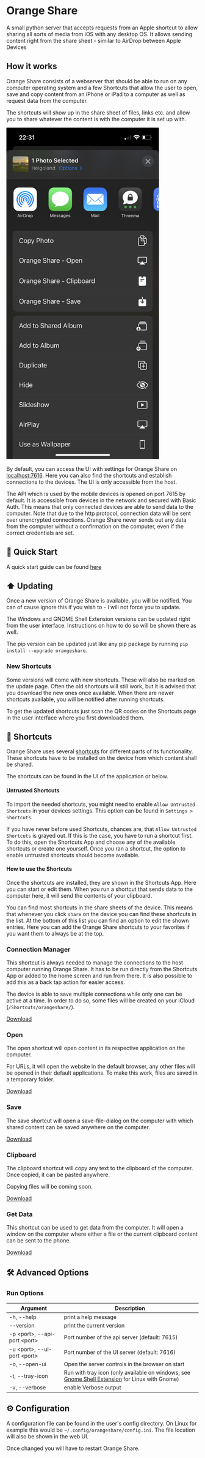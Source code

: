 # Orange Share
A small python server that accepts requests from an Apple shortcut to allow sharing all sorts of media from iOS with any desktop OS.
It allows sending content right from the share sheet - similar to AirDrop between Apple Devices

## How it works
Orange Share consists of a webserver that should be able to run on any computer operating system and a few Shortcuts
that allow the user to open, save and copy content from an iPhone or iPad to a computer as well as request data from the computer.

The shortcuts will show up in the share sheet of files, links etc. and allow you to share whatever the content is with
the computer it is set up with.

<img alt="share_sheet" src="images/share_sheet.png" title="share_sheet" width="400"/>

By default, you can access the UI with settings for Orange Share on [localhost:7616](http://localhost:7616).
Here you can also find the shortcuts and establish connections to the devices.
The UI is only accessible from the host.

The API which is used by the mobile devices is opened on port 7615 by default.
It is accessible from devices in the network and secured with Basic Auth.
This means that only connected devices are able to send data to the computer.
Note that due to the http protocol, connection data will be sent over unencrypted connections.
Orange Share never sends out any data from the computer without a confirmation on the computer,
even if the correct credentials are set.

## 📲 Quick Start

A quick start guide can be found [here](https://github.com/Aircoookie/WLED/blob/master/QUICKSTART.md)

## ⬆️ Updating

Once a new version of Orange Share is available, you will be notified.
You can of cause ignore this if you wish to - I will not force you to update.

The Windows and GNOME Shell Extension versions can be updated right from the user interface.
Instructions on how to do so will be shown there as well.

The pip version can be updated just like any pip package by running `pip install --upgrade orangeshare`.

### New Shortcuts

Some versions will come with new shortcuts.
These will also be marked on the update page. 
Often the old shortcuts will still work, but it is advised that you download the new ones once available.
When there are newer shortcuts available, you will be notified after running shortcuts.

To get the updated shortcuts just scan the QR codes on the Shortcuts page in the user interface
where you first downloaded them.

## 🔗 Shortcuts

Orange Share uses several [shortcuts](https://support.apple.com/guide/shortcuts/welcome/ios) for different parts of its functionality.
These shortcuts have to be installed on the device from which content shall be shared.

The shortcuts can be found in the UI of the application or below.

#### Untrusted Shortcuts

To import the needed shortcuts, you might need to enable `Allow Untrusted Shortcuts` in your devices settings.
This option can be found in `Settings > Shortcuts`.

If you have never before used Shortcuts, chances are, that `Allow Untrusted Shortcuts` is grayed out.
If this is the case, you have to run a shortcut first.
To do this, open the Shortcuts App and choose any of the available shortcuts or create one yourself.
Once you ran a shortcut, the option to enable untrusted shortcuts should become available.

#### How to use the Shortcuts

Once the shortcuts are installed, they are shown in the Shortcuts App.
Here you can start or edit them.
When you run a shortcut that sends data to the computer here, it will send the contents of your clipboard.

You can find most shortcuts in the share sheets of the device.
This means that whenever you click `share` on the device you can find these shortcuts in the list.
At the bottom of this list you can find an option to edit the shown entries.
Here you can add the Orange Share shortcuts to your favorites if you want them to always be at the top.

### Connection Manager

This shortcut is always needed to manage the connections to the host computer running Orange Share.
It has to be run directly from the Shortcuts App or added to the home screen and run from there.
It is also possible to add this as a back tap action for easier access.

The device is able to save multiple connections while only one can be active at a time.
In order to do so, some files will be created on your iCloud (`/Shortcuts/orangeshare/`).

[Download](https://www.icloud.com/shortcuts/c80782d8c8954b1f96de6784441fb9a6)

### Open

The open shortcut will open content in its respective application on the computer.

For URLs, it will open the website in the default browser, any other files will be opened in their default applications.
To make this work, files are saved in a temporary folder.

[Download](https://www.icloud.com/shortcuts/ebc4cd8ec7954ac68f723d79fdf30276)

### Save

The save shortcut will open a save-file-dialog on the computer with which shared content can be saved anywhere on the computer.

[Download](https://www.icloud.com/shortcuts/ca1d351c41e14806b40c21c995a8f4f0)

### Clipboard

The clipboard shortcut will copy any text to the clipboard of the computer.
Once copied, it can be pasted anywhere.

Copying files will be coming soon.

[Download](https://www.icloud.com/shortcuts/7f10334354f9479aaf156139383f3a73)

### Get Data

This shortcut can be used to get data from the computer.
It will open a window on the computer where either a file or the current clipboard content can be sent to the phone.

[Download](https://www.icloud.com/shortcuts/f1e9e2f318f447508ab956884936c614)

## 🛠️ Advanced Options

### Run Options

Argument | Description
---------|------------
-h, --help | print a help message
--version | print the current version
-p \<port\>, --api-port \<port\> | Port number of the api server (default: 7615)
-u \<port\>, --ui-port \<port\> | Port number of the UI server (default: 7616)
-o, --open-ui | Open the server controls in the browser on start
-t, --tray-icon | Run with tray icon (only available on windows, see [Gnome Shell Extension](#gnome-shell-extension) for Linux with Gnome)
-v, --verbose | enable Verbose output

## ⚙ Configuration

A configuration file can be found in the user's config directory.
On Linux for example this would be `~/.config/orangeshare/config.ini`.
The file location will also be shown in the web UI.

Once changed you will have to restart Orange Share.
